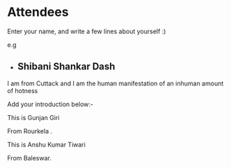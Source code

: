 # Attendees

Enter your name, and write a few lines about yourself :)

e.g

- ## Shibani Shankar Dash

I am from Cuttack and I am the human manifestation of an inhuman amount of hotness

Add your introduction below:-


This is Gunjan Giri  

From Rourkela .

This is Anshu Kumar Tiwari

From Baleswar.
